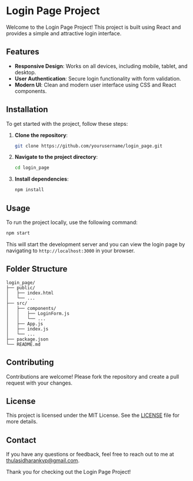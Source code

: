# Login Page Project

Welcome to the Login Page Project! This project is built using React and provides a simple and attractive login interface.

## Features

- **Responsive Design**: Works on all devices, including mobile, tablet, and desktop.
- **User Authentication**: Secure login functionality with form validation.
- **Modern UI**: Clean and modern user interface using CSS and React components.

## Installation

To get started with the project, follow these steps:

1. **Clone the repository**:
    ```bash
    git clone https://github.com/yourusername/login_page.git
    ```
2. **Navigate to the project directory**:
    ```bash
    cd login_page
    ```
3. **Install dependencies**:
    ```bash
    npm install
    ```

## Usage

To run the project locally, use the following command:

```bash
npm start
```

This will start the development server and you can view the login page by navigating to `http://localhost:3000` in your browser.

## Folder Structure

```
login_page/
├── public/
│   ├── index.html
│   └── ...
├── src/
│   ├── components/
│   │   ├── LoginForm.js
│   │   └── ...
│   ├── App.js
│   ├── index.js
│   └── ...
├── package.json
└── README.md
```

## Contributing

Contributions are welcome! Please fork the repository and create a pull request with your changes.

## License

This project is licensed under the MIT License. See the [LICENSE](LICENSE) file for more details.

## Contact

If you have any questions or feedback, feel free to reach out to me at [thulasidharankvp@gmail.com](mailto:thulasidharankvp@gmail.com).

Thank you for checking out the Login Page Project!
